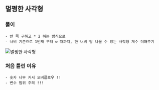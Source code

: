 ## 멀쩡한 사각형

### 풀이
```
- 반 쪽 구하고 * 2 하는 방식으로
- 너비 기준으로 1번째 부터 w 때까지, 한 너비 당 나올 수 있는 사각형 개수 더해주기
```

![멀쩡한 사각형](https://user-images.githubusercontent.com/57518908/155716291-514337cb-1f85-4dff-9ec0-f1fa0a2af40d.jpeg)

### 처음 틀린 이유
```
- 숫자 너무 커서 오버플로우 !!
- 변수 범위 주의 !!!
```
